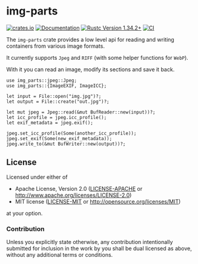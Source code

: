 # img-parts

[![crates.io](https://img.shields.io/crates/v/img-parts.svg)](https://crates.io/crates/img-parts)
[![Documentation](https://docs.rs/img-parts/badge.svg)](https://docs.rs/img-parts)
[![Rustc Version 1.34.2+](https://img.shields.io/badge/rustc-1.34.2+-lightgray.svg)](https://blog.rust-lang.org/2019/04/11/Rust-1.34.0.html)
[![CI](https://github.com/paolobarbolini/img-parts/workflows/CI/badge.svg)](https://github.com/paolobarbolini/img-parts/actions?query=workflow%3ACI)

The `img-parts` crate provides a low level api for reading and
writing containers from various image formats.

It currently supports `Jpeg` and `RIFF` (with some helper functions
for `WebP`).

With it you can read an image, modify its sections and save it
back.

```rust,ignore
use img_parts::jpeg::Jpeg;
use img_parts::{ImageEXIF, ImageICC};

let input = File::open("img.jpg")?;
let output = File::create("out.jpg")?;

let mut jpeg = Jpeg::read(&mut BufReader::new(input))?;
let icc_profile = jpeg.icc_profile();
let exif_metadata = jpeg.exif();

jpeg.set_icc_profile(Some(another_icc_profile));
jpeg.set_exif(Some(new_exif_metadata));
jpeg.write_to(&mut BufWriter::new(output))?;
```

## License

Licensed under either of
 * Apache License, Version 2.0 ([LICENSE-APACHE](LICENSE-APACHE) or http://www.apache.org/licenses/LICENSE-2.0)
 * MIT license ([LICENSE-MIT](LICENSE-MIT) or http://opensource.org/licenses/MIT)

at your option.

### Contribution

Unless you explicitly state otherwise, any contribution intentionally submitted
for inclusion in the work by you shall be dual licensed as above, without any
additional terms or conditions.
